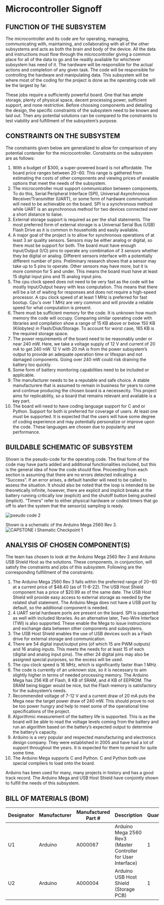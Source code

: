# Microcontroller Signoff
## FUNCTION OF THE SUBSYSTEM
The microcontroller and its code are for operating, managing, communicating with, maintaining, and collaborating with all of the other subsystems and acts as both the brain and body of the device.  All the data and instructions must flow through the microcontroller giving a common place for all of the data to go and be readily available for whichever subsystem has need of it.  The hardware will be responsible for the actual actions and completion of any given task.  The code will be responsible for controlling the hardware and manipulating data.  This subsystem will be where most of the coding for the project is done as the operating code will be the largest by far.

These jobs require a sufficiently powerful board.  One that has ample storage, plenty of physical space, decent processing power, sufficient support, and none restrictive.  Before choosing components and detailing the design, the specific constraints of the subsystem need to be known and laid out.  Then any potential solutions can be compared to the constraints to test viability and fulfillment of the subsystem’s purpose. 

## CONSTRAINTS ON THE SUBSYSTEM
The constraints given below are generalized to allow for comparison of any potential contender for the microcontroller.  Constraints on the subsystem are as follows:
1. With a budget of $300, a super-powered board is not affordable.  The board price ranges between $20-$60.  This range is gathered from estimating the costs of other components and viewing prices of avaiable options that meet the needs of the subsystem.
2. The microcontroller must support communication between components.  To do this, Serial Peripheral Interface (SPI), Universal Asynchronous Receiver/Transmitter (UART), or some form of hardware communication will need to be achievable on the board.  SPI is a synchronous method while UART is an asynchronous method for two devices connected over a short distance to liaise.
3. External storage support is required as per the shall statements. The most preferred form of external storage is a Universal Serial Bus (USB) Flash Drive as it is common in households and easily available.
4. A major goal of the project is to allow for synchronous operations of at least 3 air quality sensors.  Sensors may be either analog or digital, so there must be support for both.  The board must have enough Input/Output (I/O) pins to operate any combination of 3 sensors whether they be digital or analog.   Different sensors interface with a potentially different number of pins.  Preliminary research shows that a sensor may take up to 5 pins to operate.  Other sensors may have more, but it is more common for 5 and under.  This means the board must have at least 15 digital input pins and 15 analog input pins.
5. The cpu clock speed does not need to be very fast as the code will be mostly Input/Output heavy with less computation.  This means that there will be a lot of waiting for responses and does not require a high-speed processor.  A cpu clock speed of at least 1 MHz is preferred for fast bootup.  Cpu's over 1 MHz are very common and will provide a reliable speed for what computation is present.
6. There must be sufficient memory for the code.  It is unknown how much memory the code will occupy.  Comparing similar operating code with libraries and compilation show a range of 15 KB above or below 150 KB (Kilobytes) in Flash/Disk/Storage.  To account for worst case, 165 KB is the required storage space.
7. The power requirements of the board need to be reasonably under or near 240 mW.  Here, we take a voltage supply of 12 V and current of 20 mA to get 240 mW.  12 V with 20 mA is from the power subsystem’s output to provide an adequate operation time or lifespan and not damaged components.  Going over 240 mW could risk draining the battery too quickly.
8. Some form of battery monitoring capabilities need to be included or applicable.    
9. The manufacturer needs to be a reputable and safe choice.  A stable manufacturere that is assumed to remain in business for years to come and continue producing the chosen board is a necessecity.  This project aims for replicability, so a board that remains relevant and available is a key part.
10. The board will need to have coding language support for C and or Python.  Support for both is preferred for coverage of users.  At least one must be supported.  It is expected that the users will have some degree of coding experience and may potentially personalize or improve upon the code. These languages are chosen due to popularity and performance.  

## BUILDABLE SCHEMATIC OF SUBSYSTEM
Shown is the pseudo-code for the operating code.  The final form of the code may have parts added and additional functionalities included, but this is the general idea of how the code should flow.  Proceeding from each section is assuming that there are no errors detected indicating a “Success”.  If an error arises, a default handler will need to be called to assess the situation.  It should also be noted that the loop is intended to be theoretically infinite, however, there are explicit and implicit breaks at the battery running critically low (explicit) and the shutoff button being pushed (implicit).  “Timers” refer to either physical hardware or coded timers that go off to alert the system that the sensor(s) sampling is ready.

![pseudo code 2](https://user-images.githubusercontent.com/110966922/202583040-c28e27fe-c175-4287-a8cb-cefafbfe327b.png)

Shown is a schematic of the Arduino Mega 2560 Rev 3.
![CAPSTONE I Shematic Checkpoint 1](https://user-images.githubusercontent.com/110966922/202655081-0386ed76-3795-4ab5-98af-ee23ff0b19f6.png)

## ANALYSIS OF CHOSEN COMPONENT(S)
The team has chosen to look at the Arduino Mega 2560 Rev 3 and Arduino USB Shield Host as the solutions.  These components, in conjunction, will satisfy the constraints and jobs of this subsystem.  Following are the corresponding fulfillment of the constraints:

1. The Arduino Mega 2560 Rev 3 falls within the preferred range of $20-$60 at a current price of $48.40 (as of 11-8-22).  The USB Host Shield component has a price of $20.99 as of the same date.  The USB Host Shield will provide easy access to external storage as needed by the related shall statement.  The Arduino Mega does not have a USB port by default, so the additional component is needed. 
2. 4 UART serial hardware ports are present on the board.  SPI is supported as well with included libraries.  As an alternative later, Two-Wire Interface (TWI) is also supported.  These enable the Mega to issue instructions and exchange data between other components and subsystems.
3. The USB Host Shield enables the use of USB devices such as a Flash drive for external storage and communication.
4. There are 54 digital input/output pins (of which 15 are PWM outputs) and 16 analog inputs.  This meets the needs for at least 15 of each (digital and analog input pins).  The other 24 digital pins may also be assigned special purposes, so the excess will be used.  
5. The cpu clock speed is 16 MHz, which is significantly faster than 1 MHz.
6. The code is currently of an unknown size, so it is necessary to aim slightly higher in terms of needed processing memory.  The Arduino Mega has 256 KB of Flash, 8 KB of SRAM, and 4 KB of EEPROM.  The SRAM being bigger would be nice, but the Flash memory is satisfactory for the subsystem’s needs.
7. Recommended voltage of 7-12 V and a current draw of 20 mA puts the Mega near the target power draw of 240 mW.  This should prove to not be too power hungry and help to meet some of the operational time specifications of the project.
8. Algorithmic measurement of the battery life is supported.  This is as the board will be able to read the voltage levels coming from the battery and run an algorithm based on the battery’s expected output to determine the battery’s capacity.
9. Arduino is a very popular and respected manufacturing and electronics design company.  They were established in 2005 and have had a lot of support throughout the years.  It is expected for them to persist for quite some time.
10. The Arduino Mega supports C and Python.  C and Python both use special compilers to load onto the board. 

	
Arduino has been used for many, many projects in history and has a good track record.  The Arduino Mega and USB Host Shield have conjointly shown to fulfill the needs of this subsystem.  

## BILL OF MATERIALS (BOM)

| Designator | Manufacturer | Manufactured Part # | Description                                                   | Quantity | Price Each  |
| ---------- | ------------ | ------------------- | ------------------------------------------------------------- | -------- | ----------  |
| U1         | Arduino      | A000067             | Arduino Mega 2560 Rev3 (Master Controller for User Interface) | 1        | $48.40      |
| U2         | Arduino      | A000004             | Arduino USB Host Shield (Storage PCB)                         | 1        | $15.00      |
